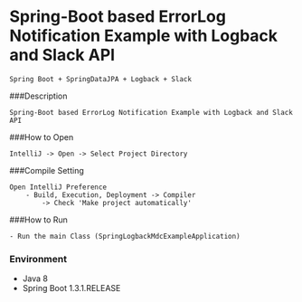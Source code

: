Spring-Boot based ErrorLog Notification Example with Logback and Slack API
=======

```
Spring Boot + SpringDataJPA + Logback + Slack
```

###Description
```
Spring-Boot based ErrorLog Notification Example with Logback and Slack API
```

###How to Open
```
IntelliJ -> Open -> Select Project Directory
```

###Compile Setting
```
Open IntelliJ Preference
    - Build, Execution, Deployment -> Compiler
        -> Check 'Make project automatically'
```

###How to Run
```
- Run the main Class (SpringLogbackMdcExampleApplication)
```

### Environment
- Java 8
- Spring Boot 1.3.1.RELEASE